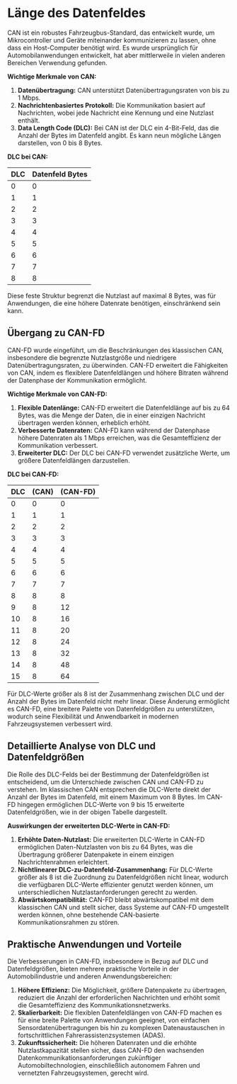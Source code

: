 # Länge des Datenfeldes

CAN ist ein robustes Fahrzeugbus-Standard, das entwickelt wurde, um Mikrocontroller und Geräte miteinander kommunizieren zu lassen, ohne dass ein Host-Computer benötigt wird. Es wurde ursprünglich für Automobilanwendungen entwickelt, hat aber mittlerweile in vielen anderen Bereichen Verwendung gefunden.

**Wichtige Merkmale von CAN:**

1. **Datenübertragung:** CAN unterstützt Datenübertragungsraten von bis zu 1 Mbps.
2. **Nachrichtenbasiertes Protokoll:** Die Kommunikation basiert auf Nachrichten, wobei jede Nachricht eine Kennung und eine Nutzlast enthält.
3. **Data Length Code (DLC):** Bei CAN ist der DLC ein 4-Bit-Feld, das die Anzahl der Bytes im Datenfeld angibt. Es kann neun mögliche Längen darstellen, von 0 bis 8 Bytes.

**DLC bei CAN:**

| DLC | Datenfeld Bytes |
|-----|------------------|
| 0   | 0                |
| 1   | 1                |
| 2   | 2                |
| 3   | 3                |
| 4   | 4                |
| 5   | 5                |
| 6   | 6                |
| 7   | 7                |
| 8   | 8                |

Diese feste Struktur begrenzt die Nutzlast auf maximal 8 Bytes, was für Anwendungen, die eine höhere Datenrate benötigen, einschränkend sein kann.

## Übergang zu CAN-FD

CAN-FD wurde eingeführt, um die Beschränkungen des klassischen CAN, insbesondere die begrenzte Nutzlastgröße und niedrigere Datenübertragungsraten, zu überwinden. CAN-FD erweitert die Fähigkeiten von CAN, indem es flexiblere Datenfeldlängen und höhere Bitraten während der Datenphase der Kommunikation ermöglicht.

**Wichtige Merkmale von CAN-FD:**

1. **Flexible Datenlänge:** CAN-FD erweitert die Datenfeldlänge auf bis zu 64 Bytes, was die Menge der Daten, die in einer einzigen Nachricht übertragen werden können, erheblich erhöht.
2. **Verbesserte Datenraten:** CAN-FD kann während der Datenphase höhere Datenraten als 1 Mbps erreichen, was die Gesamteffizienz der Kommunikation verbessert.
3. **Erweiterter DLC:** Der DLC bei CAN-FD verwendet zusätzliche Werte, um größere Datenfeldlängen darzustellen.

**DLC bei CAN-FD:**

| DLC | (CAN) | (CAN-FD) |
|-----|-----|-----|
| 0   | 0 | 0   |
| 1   | 1 | 1   |
| 2   | 2 | 2   |
| 3   | 3 | 3   |
| 4   | 4 | 4   |
| 5   | 5 | 5   |
| 6   | 6 | 6   |
| 7   | 7 | 7   |
| 8   | 8 | 8   |
| 9   | 8 | 12  |
| 10  | 8 | 16  |
| 11  | 8 | 20  |
| 12  | 8 | 24  |
| 13  | 8 | 32  |
| 14  | 8 | 48  |
| 15  | 8 | 64  |

Für DLC-Werte größer als 8 ist der Zusammenhang zwischen DLC und der Anzahl der Bytes im Datenfeld nicht mehr linear. Diese Änderung ermöglicht es CAN-FD, eine breitere Palette von Datenfeldgrößen zu unterstützen, wodurch seine Flexibilität und Anwendbarkeit in modernen Fahrzeugsystemen verbessert wird.

## Detaillierte Analyse von DLC und Datenfeldgrößen

Die Rolle des DLC-Felds bei der Bestimmung der Datenfeldgrößen ist entscheidend, um die Unterschiede zwischen CAN und CAN-FD zu verstehen. Im klassischen CAN entsprechen die DLC-Werte direkt der Anzahl der Bytes im Datenfeld, mit einem Maximum von 8 Bytes. Im CAN-FD hingegen ermöglichen DLC-Werte von 9 bis 15 erweiterte Datenfeldgrößen, wie in der obigen Tabelle dargestellt.

**Auswirkungen der erweiterten DLC-Werte in CAN-FD:**

1. **Erhöhte Daten-Nutzlast:** Die erweiterten DLC-Werte in CAN-FD ermöglichen Daten-Nutzlasten von bis zu 64 Bytes, was die Übertragung größerer Datenpakete in einem einzigen Nachrichtenrahmen erleichtert.
2. **Nichtlinearer DLC-zu-Datenfeld-Zusammenhang:** Für DLC-Werte größer als 8 ist die Zuordnung zu Datenfeldgrößen nicht linear, wodurch die verfügbaren DLC-Werte effizienter genutzt werden können, um unterschiedlichen Nutzlastanforderungen gerecht zu werden.
3. **Abwärtskompatibilität:** CAN-FD bleibt abwärtskompatibel mit dem klassischen CAN und stellt sicher, dass Systeme auf CAN-FD umgestellt werden können, ohne bestehende CAN-basierte Kommunikationsrahmen zu stören.

## Praktische Anwendungen und Vorteile

Die Verbesserungen in CAN-FD, insbesondere in Bezug auf DLC und Datenfeldgrößen, bieten mehrere praktische Vorteile in der Automobilindustrie und anderen Anwendungsbereichen:

1. **Höhere Effizienz:** Die Möglichkeit, größere Datenpakete zu übertragen, reduziert die Anzahl der erforderlichen Nachrichten und erhöht somit die Gesamteffizienz des Kommunikationsnetzwerks.
2. **Skalierbarkeit:** Die flexiblen Datenfeldlängen von CAN-FD machen es für eine breite Palette von Anwendungen geeignet, von einfachen Sensordatenübertragungen bis hin zu komplexen Datenaustauschen in fortschrittlichen Fahrerassistenzsystemen (ADAS).
3. **Zukunftssicherheit:** Die höheren Datenraten und die erhöhte Nutzlastkapazität stellen sicher, dass CAN-FD den wachsenden Datenkommunikationsanforderungen zukünftiger Automobiltechnologien, einschließlich autonomem Fahren und vernetzten Fahrzeugsystemen, gerecht wird.



 
